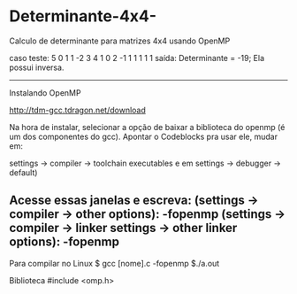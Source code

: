 # Determinante-4x4-
Calculo de determinante para matrizes 4x4 usando OpenMP

caso teste: 5 0 1 1 -2 3 4 1 0 2 -1 1 1 1 1 1
saída: Determinante = -19; Ela possui inversa.


----------------------------------
Instalando OpenMP

http://tdm-gcc.tdragon.net/download


Na hora de instalar, selecionar a opção de baixar a biblioteca do openmp (é
um dos componentes do gcc). Apontar o Codeblocks pra usar ele, mudar em:

settings -> compiler -> toolchain executables
e em settings -> debugger -> default)

Acesse essas janelas e escreva:
(settings -> compiler -> other options): -fopenmp
(settings -> compiler -> linker settings -> other linker options): -fopenmp
----------------------------------
Para compilar no Linux
$ gcc [nome].c -fopenmp
$./a.out

Biblioteca
#include <omp.h>
